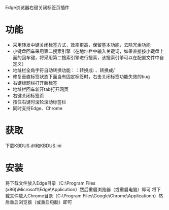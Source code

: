 Edge浏览器右键关闭标签页插件

# 功能
- 采用转发中键关闭标签方式，效率更高，保留基本功能，去除冗余功能
- 小键盘回车采用第二搜索引擎（在地址栏中输入关键词，如果直接按小键盘上面的回车键，将采用第二搜索引擎进行搜索，该搜索引擎可以在配置文件中自定义）
- 地址栏全角字符自动转换功能：：转换成:   、转换成/
- 修复垂直标签状态下面当有固定标签时，右击关闭标签功能失效的bug
- 右键标题栏打开新标签
- 地址栏回车新开tab打开网页
- 右键关闭标签页
- 按住右键时滚轮滚动标签栏
- 同时支持Edge、Chrome
# 获取
下载KBDUS.dll和KBDUS.ini
# 安装
将下载文件放入Edge目录（C:\Program Files (x86)\Microsoft\Edge\Application）然后重启浏览器（或重启电脑）即可
将下载文件放入Chrome目录（C:\Program Files\Google\Chrome\Applicationn）然后重启浏览器（或重启电脑）即可


